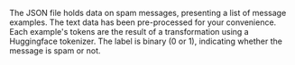 The JSON file holds data on spam messages, presenting a list of message examples. The text data has been pre-processed for your convenience. Each example's tokens are the result of a transformation using a Huggingface tokenizer. The label is binary (0 or 1), indicating whether the message is spam or not.